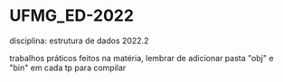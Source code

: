 # UFMG_ED-2022
disciplina: estrutura de dados 2022.2

trabalhos práticos feitos na matéria, lembrar de adicionar pasta "obj" e "bin" em cada tp para compilar
